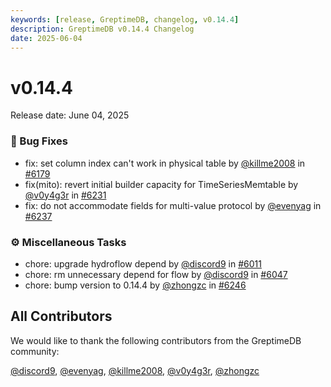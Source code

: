 ```yaml
---
keywords: [release, GreptimeDB, changelog, v0.14.4]
description: GreptimeDB v0.14.4 Changelog
date: 2025-06-04
---
```


# v0.14.4

Release date: June 04, 2025

### 🐛 Bug Fixes

* fix: set column index can't work in physical table by [@killme2008](https://github.com/killme2008) in [#6179](https://github.com/GreptimeTeam/greptimedb/pull/6179)
* fix(mito): revert initial builder capacity for TimeSeriesMemtable by [@v0y4g3r](https://github.com/v0y4g3r) in [#6231](https://github.com/GreptimeTeam/greptimedb/pull/6231)
* fix: do not accommodate fields for multi-value protocol by [@evenyag](https://github.com/evenyag) in [#6237](https://github.com/GreptimeTeam/greptimedb/pull/6237)

### ⚙️ Miscellaneous Tasks

* chore: upgrade hydroflow depend by [@discord9](https://github.com/discord9) in [#6011](https://github.com/GreptimeTeam/greptimedb/pull/6011)
* chore: rm unnecessary depend for flow by [@discord9](https://github.com/discord9) in [#6047](https://github.com/GreptimeTeam/greptimedb/pull/6047)
* chore: bump version to 0.14.4 by [@zhongzc](https://github.com/zhongzc) in [#6246](https://github.com/GreptimeTeam/greptimedb/pull/6246)

## All Contributors

We would like to thank the following contributors from the GreptimeDB community:

[@discord9](https://github.com/discord9), [@evenyag](https://github.com/evenyag), [@killme2008](https://github.com/killme2008), [@v0y4g3r](https://github.com/v0y4g3r), [@zhongzc](https://github.com/zhongzc)
